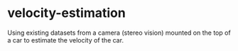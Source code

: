 # velocity-estimation
Using existing datasets from a camera (stereo vision) mounted on the top of a car to estimate the velocity of the car.
